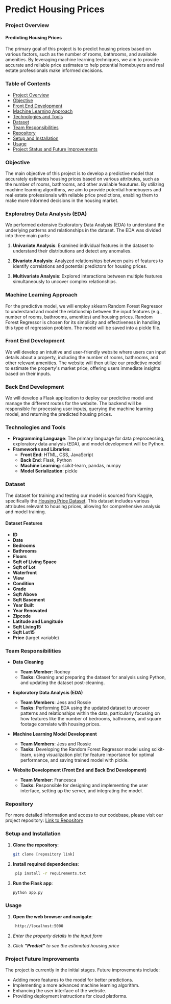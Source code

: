 # Predict Housing Prices

### Project Overview

#### Predicting Housing Prices

The primary goal of this project is to predict housing prices based on various factors, such as the number of rooms, bathrooms, and available amenities. By leveraging machine learning techniques, we aim to provide accurate and reliable price estimates to help potential homebuyers and real estate professionals make informed decisions.

### Table of Contents

- [Project Overview](#project-overview)
- [Objective](#objective)
- [Front End Development](#front-end-development)
- [Machine Learning Approach](#machine-learning-approach)
- [Technologies and Tools](#technologies-and-tools)
- [Dataset](#dataset)
- [Team Responsibilities](#team-responsibilities)
- [Repository](#repository)
- [Setup and Installation](#setup-and-installation)
- [Usage](#usage)
- [Project Status and Future Improvements](#project-status-and-future-improvements)

### Objective

The main objective of this project is to develop a predictive model that accurately estimates housing prices based on various attributes, such as the number of rooms, bathrooms, and other available feautures. By utilizing machine learning algorithms, we aim to provide potential homebuyers and real estate professionals with reliable price predictions, enabling them to make more informed decisions in the housing market.

### Exploratroy Data Analysis (EDA)

We performed extensive Exploratory Data Analysis (EDA) to understand the underlying patterns and relationships in the dataset. The EDA was divided into three main parts:

1. **Univariate Analysis**: Examined individual features in the dataset to understand their distributions and detect any anomalies.
   
2. **Bivariate Analysis**: Analyzed relationships between pairs of features to identify correlations and potential predictors for housing prices.
   
3. **Multivariate Analysis**: Explored interactions between multiple features simultaneously to uncover complex relationships.

### Machine Learning Approach

For the predictive model, we will employ sklearn Random Forest Regressor to understand and model the relationship between the input features (e.g., number of rooms, bathrooms, amenities) and housing prices. Random Forest Regressor is chosen for its simplicity and effectiveness in handling this type of regression problem. The model will be saved into a pickle file.

### Front End Development

We will develop an intuitive and user-friendly website where users can input details about a property, including the number of rooms, bathrooms, and other relevant amenities. The website will then utilize our predictive model to estimate the property's market price, offering users immediate insights based on their inputs.

### Back End Development

We will develop a Flask application to deploy our predictive model and manage the different routes for the website. The backend will be responsible for processing user inputs, querying the machine learning model, and returning the predicted housing prices.


### Technologies and Tools

- **Programming Language**: The primary language for data preprocessing, exploratory data analysis (EDA), and model development will be Python. 
- **Frameworks and Libraries**:
  - **Front End**: HTML, CSS, JavaScript
  - **Back End**: Flask, Python
  - **Machine Learning**: scikit-learn, pandas, numpy
  - **Model Serialization**: pickle
 
### Dataset

The dataset for training and testing our model is sourced from Kaggle, specifically the [Housing Price Dataset](https://www.kaggle.com/datasets/sukhmandeepsinghbrar/housing-price-dataset/data). This dataset includes various attributes relevant to housing prices, allowing for comprehensive analysis and model training.

#### Dataset Features

- **ID**
- **Date**
- **Bedrooms**
- **Bathrooms**
- **Floors**
- **Sqft of Living Space**
- **Sqft of Lot**
- **Waterfront**
- **View**
- **Condition**
- **Grade**
- **Sqft Above**
- **Sqft Basement**
- **Year Built**
- **Year Renovated**
- **Zipcode**
- **Latitude and Longitude**
- **Sqft Living15**
- **Sqft Lot15**
- **Price** (target variable)

### Team Responsibilities

- **Data Cleaning**
  - **Team Member**: Rodney
  - **Tasks**: Cleaning and preparing the dataset for analysis using Python, and updating the dataset post-cleaning.

- **Exploratory Data Analysis (EDA)**
  - **Team Members**: Jess and Rossie
  - **Tasks**: Performing EDA using the updated dataset to uncover patterns and relationships within the data, particularly focusing on how features like the number of bedrooms, bathrooms, and square footage correlate with housing prices.

- **Machine Learning Model Development**
  - **Team Members**: Jess and Rossie
  - **Tasks**: Developing the Random Forest Regressor model using scikit-learn, using visualization plot for feature importance for optimal performance, and saving trained model with pickle.

- **Website Development (Front End and Back End Development)**
  - **Team Member**: Francesca
  - **Tasks**: Responsible for designing and implementing the user interface, setting up the server, and integrating the model. 

### Repository

For more detailed information and access to our codebase, please visit our project repository: [Link to Repository](https://github.com/RossieJimenez/House-Price-Prediction-Project.git) <!--  -->

### Setup and Installation

1. **Clone the repository**:
   ```bash
   git clone [repository link]

2. **Install required dependencies**:
   ```bash
    pip install -r requirements.txt

3. **Run the Flask app**:
    ```bash
    python app.py

### Usage

1. **Open the web browser and navigate**:
   ```bash
    http://localhost:5000

2. *Enter the property details in the input form*


3. *Click **"Predict"** to see the estimated housing price*


### Project  Future Improvements
The project is currently in the initial stages. Future improvements include:

* Adding more features to the model for better predictions.
* Implementing a more advanced machine learning algorithm.
* Enhancing the user interface of the website.
* Providing deployment instructions for cloud platforms.
